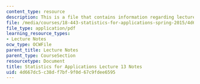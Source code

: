 ```yaml
---
content_type: resource
description: This is a file that contains information regarding lecture 13 notes.
file: /media/courses/18-443-statistics-for-applications-spring-2015/4d667dc5c38df7bf9f0d67c9fdee6595_MIT18_443S15_LEC13.pdf
file_type: application/pdf
learning_resource_types:
- Lecture Notes
ocw_type: OCWFile
parent_title: Lecture Notes
parent_type: CourseSection
resourcetype: Document
title: Statistics for Applications Lecture 13 Notes
uid: 4d667dc5-c38d-f7bf-9f0d-67c9fdee6595
---
```

